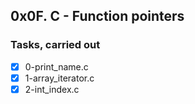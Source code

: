 ## 0x0F. C - Function pointers

### Tasks, carried out
 - [x] 0-print_name.c
- [x] 1-array_iterator.c
- [x] 2-int_index.c
